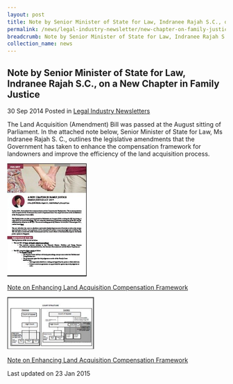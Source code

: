 ```yaml
---
layout: post
title: Note by Senior Minister of State for Law, Indranee Rajah S.C., on a New Chapter in Family Justice
permalink: /news/legal-industry-newsletter/new-chapter-on-family-justice/
breadcrumb: Note by Senior Minister of State for Law, Indranee Rajah S.C., on a New Chapter in Family Justice
collection_name: news
---
```


<style>
  .image {width: 200px;}
  .image img {max-width: 100%;}
</style>

Note by Senior Minister of State for Law, Indranee Rajah S.C., on a New Chapter in Family Justice
---

30 Sep 2014 Posted in [Legal Industry Newsletters](/news/legal-industry-newsletters/)

The Land Acquisition (Amendment) Bill was passed at the August sitting of Parliament. In the attached note below, Senior Minister of State for Law, Ms Indranee Rajah S. C., outlines the legislative amendments that the Government has taken to enhance the compensation framework for landowners and improve the efficiency of the land acquisition process.

<div class="image">
  <a href="/files/FamilyJusticeNewsletter_Sep2014V2.pdf/"><img src="/images/1422000541822.jpg/"></a>
</div>

<a href="/files/FamilyJusticeNewsletter_Sep2014V2.pdf/">Note on Enhancing Land Acquisition Compensation Framework</a>


<div class="image">
  <a href="/files/FamilyJusticeCourtStructureAnnex.pdf/"><img src="/images/1412070109509.jpg/"></a>
</div>

<a href="/files/FamilyJusticeCourtStructureAnnex.pdf/">Note on Enhancing Land Acquisition Compensation Framework</a>

<p class="right-side-updated">Last updated on 23 Jan 2015</p>

